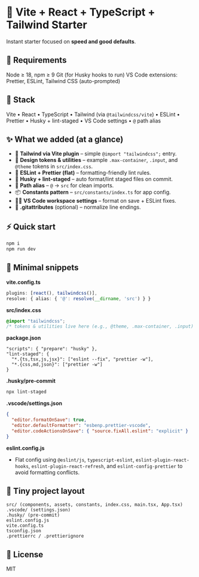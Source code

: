 # 🚀 Vite + React + TypeScript + Tailwind Starter

Instant starter focused on **speed and good defaults**.

## 🧩 Requirements

Node ≥ 18, npm ≥ 9
Git (for Husky hooks to run)
VS Code extensions: Prettier, ESLint, Tailwind CSS (auto-prompted)

## 🧰 Stack
Vite • React • TypeScript • Tailwind (via `@tailwindcss/vite`) • ESLint • Prettier • Husky + lint-staged • VS Code settings • `@` path alias

## ✨ What we added (at a glance)
- 🔧 **Tailwind via Vite plugin** – simple `@import "tailwindcss";` entry.
- 🎨 **Design tokens & utilities** – example `.max-container`, `.input`, and `@theme` tokens in `src/index.css`.
- 🧹 **ESLint + Prettier (flat)** – formatting-friendly lint rules.
- 🐶 **Husky + lint-staged** – auto format/lint staged files on commit.
- 🧭 **Path alias** – `@` → `src` for clean imports.
- 📦 **Constants pattern** – `src/constants/index.ts` for app config.
- 🧑‍💻 **VS Code workspace settings** – format on save + ESLint fixes.
- 📄 **.gitattributes** (optional) – normalize line endings.

## ⚡ Quick start
```bash
npm i
npm run dev
```

## 🔎 Minimal snippets

**vite.config.ts**
```ts
plugins: [react(), tailwindcss()],
resolve: { alias: { '@': resolve(__dirname, 'src') } }
```

**src/index.css**
```css
@import "tailwindcss";
/* tokens & utilities live here (e.g., @theme, .max-container, .input) */
```

**package.json**
```jsonc
"scripts": { "prepare": "husky" },
"lint-staged": {
  "*.{ts,tsx,js,jsx}": ["eslint --fix", "prettier -w"],
  "*.{css,md,json}": ["prettier -w"]
}
```

**.husky/pre-commit**
```sh
npx lint-staged
```

**.vscode/settings.json**
```json
{
  "editor.formatOnSave": true,
  "editor.defaultFormatter": "esbenp.prettier-vscode",
  "editor.codeActionsOnSave": { "source.fixAll.eslint": "explicit" }
}
```

**eslint.config.js**
- Flat config using `@eslint/js`, `typescript-eslint`, `eslint-plugin-react-hooks`, `eslint-plugin-react-refresh`, and `eslint-config-prettier` to avoid formatting conflicts.

## 📁 Tiny project layout
```
src/ (components, assets, constants, index.css, main.tsx, App.tsx)
.vscode/ (settings.json)
.husky/ (pre-commit)
eslint.config.js
vite.config.ts
tsconfig.json
.prettierrc / .prettierignore
```

## 📝 License
MIT
